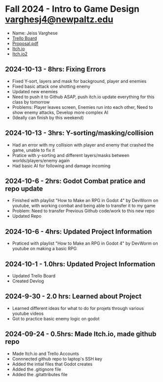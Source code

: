 
# Fall 2024 - Intro to Game Design varghesj4@newpaltz.edu

* Name: Jeiss Varghese
* [Trello Board](https://trello.com/b/9qJ1jnDG/game-development-template)
* [Proposal.pdf](Varghese-proposal.pdf-proposal.pdf)
* [Itch.io](https://jeiss3341.itch.io)
* [Itch.io2](https://jeiss3341.itch.io/pratice-project)

## 2024-10-13 - 8hrs: Fixing Errors
* Fixed Y-sort, layers and mask for background, player and enemies
* Fixed basic attack one shotting enemy
* Updated new enemies
* Need to push it to Github ASAP, push itch.io update everything for this class by tomorrow
* Problems: Player leaves screen, Enemies run into each other, Need to show enemy attacks, Develop more complex AI
* (Ideally can finish by this weekend)

## 2024-10-13 - 3hrs: Y-sorting/masking/collision
* Had an error with my collision with player and enemy that crashed the game, unable to fix it
* Pratice with y-sorting and different layers/masks between worlds/players/enemy again
* Had basic AI for following and damage incoming

## 2024-10-6 - 2hrs: Godot Combat pratice and repo update

* Finished with playlist "How to Make an RPG in Godot 4"  by DevWorm on youtube, with working combat and being able to transfer it to my game
* Problem: Need to transfer Previous Github code/work to this new repo
* Updated Repo

## 2024-10-6 - 4hrs: Updated Project Information

* Praticed with playlist "How to Make an RPG in Godot 4"  by DevWorm on youtube on making a basic RPG

## 2024-10-1 - 1.0hrs: Updated Project Information

* Updated Trello Board
* Created Devlog

## 2024-9-30 - 2.0 hrs: Learned about Project

* Learned different ideas for what to do for projets through various youtube videos
* Got to practice basic enemy logic on godot


## 2024-09-24 - 0.5hrs: Made Itch.io, made github repo

* Made Itch.io and Trello Accounts
* Connnected github repo to laptop's SSH key
* Added the intial files that Godot creates
* Added the .gitignore file
* Added the .gitattributes file
